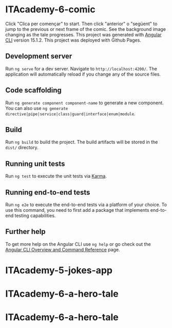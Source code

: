 # ITAcademy-6-comic
Click "Clica per començar" to start. Then click "anterior" o "següent" to jump to the previous or next frame of the comic. See the background image changing as the tale progresses.
This project was generated with [Angular CLI](https://github.com/angular/angular-cli) version 15.1.2.
This project was deployed with Github Pages.

## Development server

Run `ng serve` for a dev server. Navigate to `http://localhost:4200/`. The application will automatically reload if you change any of the source files.

## Code scaffolding

Run `ng generate component component-name` to generate a new component. You can also use `ng generate directive|pipe|service|class|guard|interface|enum|module`.

## Build

Run `ng build` to build the project. The build artifacts will be stored in the `dist/` directory.

## Running unit tests

Run `ng test` to execute the unit tests via [Karma](https://karma-runner.github.io).

## Running end-to-end tests

Run `ng e2e` to execute the end-to-end tests via a platform of your choice. To use this command, you need to first add a package that implements end-to-end testing capabilities.

## Further help

To get more help on the Angular CLI use `ng help` or go check out the [Angular CLI Overview and Command Reference](https://angular.io/cli) page.
# ITAcademy-5-jokes-app
# ITAcademy-6-a-hero-tale
# ITAcademy-6-a-hero-tale

